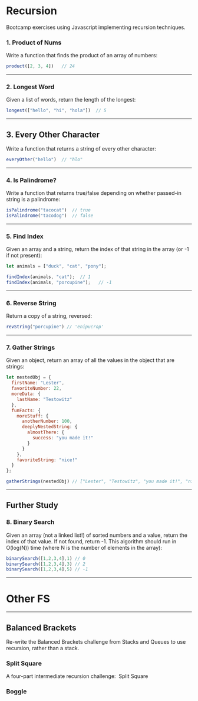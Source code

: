 # Recursion
Bootcamp exercises using Javascript implementing recursion techniques.
### 1. Product of Nums
Write a function that finds the product of an array of numbers:
```javascript
product([2, 3, 4])   // 24
```
---
### 2. Longest Word
Given a list of words, return the length of the longest:
```javascript
longest(["hello", "hi", "hola"])  // 5
```
---
## 3. Every Other Character
Write a function that returns a string of every other character:
```javascript
everyOther("hello")  // "hlo"
```
---
### 4. Is Palindrome?
Write a function that returns true/false depending on whether passed-in string is a palindrome:
```javascript
isPalindrome("tacocat")  // true
isPalindrome("tacodog")  // false
```
---
### 5. Find Index
Given an array and a string, return the index of that string in the array (or -1 if not present):

```javascript
let animals = ["duck", "cat", "pony"];

findIndex(animals, "cat");  // 1
findIndex(animals, "porcupine");   // -1
```
---
### 6. Reverse String
Return a copy of a string, reversed:

```javascript
revString("porcupine") // 'enipucrop'
```
---
### 7. Gather Strings
Given an object, return an array of all the values in the object that are strings:

```javascript
let nestedObj = {
  firstName: "Lester",
  favoriteNumber: 22,
  moreData: {
    lastName: "Testowitz"
  },
  funFacts: {
    moreStuff: {
      anotherNumber: 100,
      deeplyNestedString: {
        almostThere: {
          success: "you made it!"
        }
      }
    },
    favoriteString: "nice!"
  }
};

gatherStrings(nestedObj) // ["Lester", "Testowitz", "you made it!", "nice!"];
```
---
## Further Study
### 8. Binary Search
Given an array (not a linked list!) of sorted numbers and a value, return the index of that value. If not found, return -1. This algorithm should run in O(log(N)) time (where N is the number of elements in the array):

```javascript
binarySearch([1,2,3,4],1) // 0
binarySearch([1,2,3,4],3) // 2
binarySearch([1,2,3,4],5) // -1
```

---

# Other FS
---
## **Balanced Brackets**
Re-write the Balanced Brackets challenge from Stacks and Queues to use recursion, rather than a stack.
### **Split Square**
A four-part intermediate recursion challenge: 
Split Square
### **Boggle**